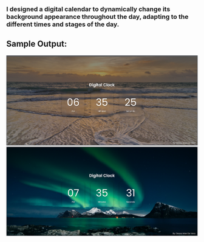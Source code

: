 ### I designed a digital calendar to dynamically change its background appearance throughout the day, adapting to the different times and stages of the day.

## Sample Output:
<img src="/assets/sample-output.png" width="610px" alt="dusk">
<img src="/assets/sample-output2.png" width="610px"  alt="night">
